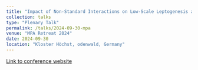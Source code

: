 ```yaml
---
title: "Impact of Non-Standard Interactions on Low-Scale Leptogenesis and Neutrinoless Double Beta Decay"
collection: talks
type: "Plenary Talk"
permalink: /talks/2024-09-30-mpa
venue: "MPA Retreat 2024"
date: 2024-09-30
location: "Kloster Höchst, odenwald, Germany"
---
```


[Link to conference website](https://indico.mitp.uni-mainz.de/event/386/contributions/5136/)
